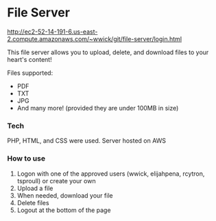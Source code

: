 
# File Server

http://ec2-52-14-191-6.us-east-2.compute.amazonaws.com/~wwick/git/file-server/login.html

This file server allows you to upload, delete, and download files to your heart's content!

Files supported:
  - PDF
  - TXT
  - JPG
  - And many more! (provided they are under 100MB in size)

### Tech

PHP, HTML, and CSS were used. Server hosted on AWS

### How to use

1. Logon with one of the approved users (wwick, elijahpena, rcytron, tsproull) or create your own
2. Upload a file
3. When needed, download your file
4. Delete files
5. Logout at the bottom of the page
